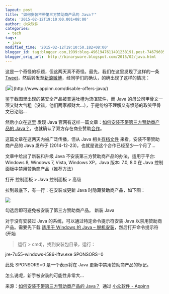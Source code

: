 ```yaml
---
layout: post
title: "如何安装不带第三方赞助商产品的 Java？"
date: '2015-02-12T19:10:00.001+08:00'
author: 小众软件
categories:
 - tech
tags:
 - java
modified_time: '2015-02-12T19:10:50.182+08:00'
blogger_id: tag:blogger.com,1999:blog-4961947611491238191.post-7467969574872589731
blogger_orig_url:  http://binaryware.blogspot.com/2015/02/java.html
---
```


这是一个奇怪的标题，但这两天真不奇怪。最先，我们在这里发现了这样的一条
[Tweet](https://twitter.com/laobubu/status/558994902978031616/photo/1)，然后转发至[新浪微博](http://weibo.com/1684197391/C1dnsqLZI)，经同学们的确认，的确出现了这样的情况：

[![](https://images-blogger-opensocial.googleusercontent.com/gadgets/proxy?url=http%3A%2F%2Fimg3.appinn.com%2Fimages%2F201501%2Fb8hy5cvciaeq6zp.jpg%2Fo&container=blogger&gadget=a&rewriteMime=image%2F*)](http://www.appinn.com/disable-offers-java/)

鉴于截图里出现的某安全产品被普遍吐槽为流氓软件，而 Java
的母公司甲骨文一项又财大气粗（没错，他们两家都财大…），于是纷纷不理解又有愤怒的取笑甲骨文已沦陷…

然后小众在[这里](https://twitter.com/wheat0r/status/559604330471235584)
发现 Java 官网有这样一篇文章：[如何安装不带第三方赞助商产品的
Java？](https://www.java.com/zh_CN/download/faq/disable_offers.xml)，也就确认了双方存在商业赞助[合作](http://java.com/zh_CN/download/faq/baidu.xml)。

这篇文章在这两天内被广泛传播，但从 Java
相关[存档文件](http://archive-com.com/com/j/java.com/2014-12-23_5160453-titles_73/Java_8_%E7%9B%B8%E5%85%B3%E4%BF%A1%E6%81%AF/)
来看，安装不带赞助商产品的 Java 发布于
(2014-12-23)，也就是说这个合作已经至少一个月了…

文章中给出了新装和升级 Java 不安装第三方赞助商产品的办法，适用于平台:
Windows 8, Windows 7, Vista, Windows XP，Java 版本: 7.0, 8.0
在 Java 控制面板中禁用赞助商产品（推荐方法）

打开 控制面板 > Java 控制面板 > 高级

拉到最底下，有一行：在安装或更新 Java 时隐藏赞助商产品，如下图：

![](https://images-blogger-opensocial.googleusercontent.com/gadgets/proxy?url=http%3A%2F%2Fimg3.appinn.com%2Fimages%2F201501%2F2015-01-263_22_28.jpg%2Fo&container=blogger&gadget=a&rewriteMime=image%2F*)

勾选后即可避免被安装了第三方赞助商产品。
新装 Java

对于没有安装过 Java 的系统，可以通过特定命令提示符安装 Java
以禁用赞助商产品。需要先下载 [适用于 Windows 的 Java –
脱机安装](http://www.java.com/zh_CN/download/windows_offline.jsp)，然后打开命令提示符(开始
> 运行 > cmd)，找到安装包目录，运行：


jre-7u55-windows-i586-iftw.exe SPONSORS=0

此处 SPONSORS=0 是一个表示将在 Java 更新中禁用赞助商产品的标记。

怎么说呢，新手被安装的可能性非常大…

来源：[如何安装不带第三方赞助商产品的 Java？](http://www.appinn.com/disable-offers-java/)  通过 [小众软件 - Appinn](http://www.appinn.com/)
